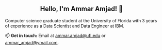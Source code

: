 

<h2 style=text-align:center;>Hello, I'm Ammar Amjad! 👋</h2>

Computer science graduate student at the University of Florida with 3 years of experience as a Data Scientist and Data Engineer at IBM. 

📫 **Get in touch:** Email at [ammar.amjad@ufl.edu](ammar.amjad@ufl.edu) or [ammar_amjad@ymail.com](ammar_amjad@ymail.com).

